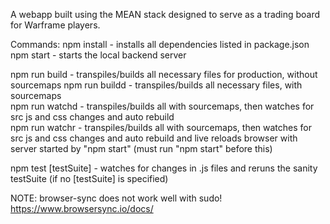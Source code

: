 A webapp built using the MEAN stack designed to serve as a trading board for
Warframe players.    

Commands:
npm install - installs all dependencies listed in package.json      
npm start - starts the local backend server       

npm run build - transpiles/builds all necessary files for production, without sourcemaps
npm run buildd - transpiles/builds all necessary files, with sourcemaps     
npm run watchd - transpiles/builds all with sourcemaps, then watches for src js and css changes and auto rebuild       
npm run watchr - transpiles/builds all with sourcemaps, then watches for src js and css changes and auto rebuild and live reloads browser with server started by "npm start" (must run "npm start" before this)     

npm test [testSuite] - watches for changes in .js files and reruns the sanity testSuite (if no [testSuite] is specified)       

NOTE: browser-sync does not work well with sudo!       
https://www.browsersync.io/docs/      
